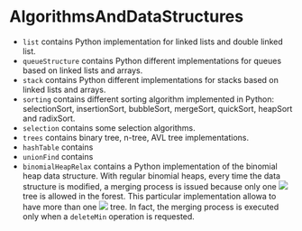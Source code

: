 # AlgorithmsAndDataStructures
- `list` contains Python implementation for linked lists and double linked list.
- `queueStructure` contains Python different implementations for queues based on linked lists and arrays.
- `stack` contains Python different implementations for stacks based on linked lists and arrays.
- `sorting` contains different sorting algorithm implemented in Python: selectionSort, insertionSort, bubbleSort, mergeSort, quickSort, heapSort and radixSort.
- `selection` contains some selection algorithms.
- `trees` contains binary tree, n-tree, AVL tree implementations. 
- `hashTable` contains
- `unionFind` contains 
- `binomialHeapRelax` contains a Python implementation of the binomial heap data structure. 
	With regular binomial heaps, every time the data structure is modified, a merging process is issued because only one <img src="https://render.githubusercontent.com/render/math?math=B_i"> tree is allowed in the forest.
	This particular implementation allowa to have more than one <img src="https://render.githubusercontent.com/render/math?math=B_i"> tree. In fact, the merging process is executed only when a `deleteMin` operation is requested.
